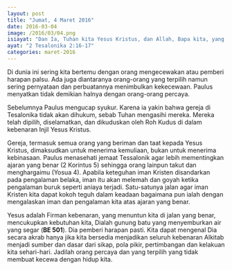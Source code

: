 ```yaml
---
layout: post
title: "Jumat, 4 Maret 2016"
date: 2016-03-04
image: /2016/03/04.png
isiayat: "Dan Ia, Tuhan kita Yesus Kristus, dan Allah, Bapa kita, yang dalam kasih karunia-Nya telah mengasihi kita dan yang telah menganugerahkan penghiburan abadi dan pengharapan baik kepada kita, kiranya menghibur dan menguatkan hatimu dalam pekerjaan dan perkataan yang baik."
ayat: "2 Tesalonika 2:16-17"
categories: maret-2016
---
```


Di dunia ini sering kita bertemu dengan orang mengecewakan atau pemberi harapan palsu. Ada juga diantaranya orang-orang yang terpilih namun sering pernyataan dan perbuatannya menimbulkan kekecewaan. Paulus menyatkan tidak demikian halnya dengan orang-orang percaya.

Sebelumnya Paulus mengucap syukur. Karena ia yakin bahwa gereja di Tesalonika tidak akan dihukum, sebab Tuhan mengasihi mereka. Mereka telah dipilih, diselamatkan, dan dikuduskan oleh Roh Kudus di dalam kebenaran Injil Yesus Kristus.

Gereja, termasuk semua orang yang beriman dan taat kepada Yesus Kristus, dimaksudkan untuk menerima kemuliaan, bukan untuk menerima kebinasaan. Paulus menasehati jemaat Tessalonik agar lebih mementingkan ajaran yang benar (2 Korintus 5) sehingga orang lainpun takut dan menghargaimu (Yosua 4). Apabila keteguhan iman Kristen disandarkan pada pengalaman belaka, iman itu akan melemah dan goyah ketika pengalaman buruk seperti aniaya terjadi. Satu-satunya jalan agar iman Kristen kita dapat kokoh teguh dalam keadaan bagaimana pun ialah dengan mengalaskan iman dan pengalaman kita atas ajaran yang benar.

Yesus adalah Firman kebenaran, yang menuntun kita di jalan yang benar, mencukupkan kebutuhan kita, Dialah gunung batu yang menyemburkan air yang segar (**BE 501**). Dia pemberi harapan pasti. Kita dapat mengenal Dia secara akrab hanya jika kita bersedia menjadikan seluruh kebenaran Alkitab menjadi sumber dan dasar dari sikap, pola pikir, pertimbangan dan kelakuan kita sehari-hari. Jadilah orang percaya dan yang terpilih yang tidak membuat kecewa dengan hidup kita.